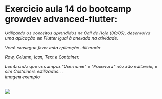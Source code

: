 # Exercicio aula 14 do bootcamp growdev advanced-flutter:

<h6>Utilizando os conceitos aprendidos na Call de Hoje (30/06), desenvolva uma aplicação em Flutter igual à anexada na atividade.

Você consegue fazer esta aplicação utilizando:

Row, Column, Icon, Text e Container.

Lembrando que os campos "Username" e "Password" não são editáveis, e sim Containers estilizados....  
imagem exemplo:</h6>
<img src='https://drive.google.com/file/d/1LmM0R-CGL2drgtlLbOpgorv8EDairMI0/view'>
